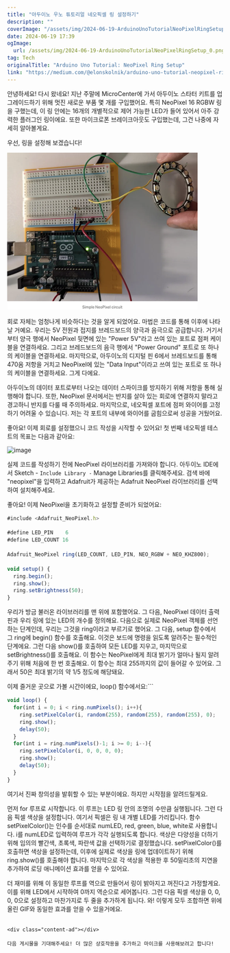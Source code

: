 ```yaml
---
title: "아두이노 우노 튜토리얼 네오픽셀 링 설정하기"
description: ""
coverImage: "/assets/img/2024-06-19-ArduinoUnoTutorialNeoPixelRingSetup_0.png"
date: 2024-06-19 17:39
ogImage: 
  url: /assets/img/2024-06-19-ArduinoUnoTutorialNeoPixelRingSetup_0.png
tag: Tech
originalTitle: "Arduino Uno Tutorial: NeoPixel Ring Setup"
link: "https://medium.com/@elonskolnik/arduino-uno-tutorial-neopixel-ring-setup-9fafc099c89a"
---
```



안녕하세요! 다시 왔네요! 지난 주말에 MicroCenter에 가서 아두이노 스타터 키트를 업그레이드하기 위해 멋진 새로운 부품 몇 개를 구입했어요. 특히 NeoPixel 16 RGBW 링을 구했는데, 이 링 안에는 16개의 개별적으로 제어 가능한 LED가 들어 있어서 아주 강력한 플러그인 링이에요. 또한 마이크로폰 브레이크아웃도 구입했는데, 그건 나중에 자세히 알아볼게요.

우선, 링을 설정해 보겠습니다!

![이미지](/assets/img/2024-06-19-ArduinoUnoTutorialNeoPixelRingSetup_0.png)

회로 자체는 엄청나게 비슷하다는 것을 알게 되었어요. 마법은 코드를 통해 이후에 나타날 거예요. 우리는 5V 전원과 접지를 브레드보드의 양극과 음극으로 공급합니다. 거기서부터 양극 행에서 NeoPixel 뒷면에 있는 "Power 5V"라고 쓰여 있는 포트로 점퍼 케이블을 연결하세요. 그리고 브레드보드의 음극 행에서 "Power Ground" 포트로 또 하나의 케이블을 연결하세요. 마지막으로, 아두이노의 디지털 핀 6에서 브레드보드를 통해 470옴 저항을 거치고 NeoPixel에 있는 "Data Input"이라고 쓰여 있는 포트로 또 하나의 케이블을 연결하세요. 그게 다에요.

<div class="content-ad"></div>

아두이노의 데이터 포트로부터 나오는 데이터 스파이크를 방지하기 위해 저항을 통해 실행해야 합니다. 또한, NeoPixel 문서에서는 반지를 살아 있는 회로에 연결하지 말라고 경고하니 반지를 다룰 때 주의하세요. 마지막으로, 네오픽셀 포트에 점퍼 와이어를 고정하기 어려울 수 있습니다. 저는 각 포트의 내부에 와이어를 굽힘으로써 성공을 거뒀어요.

좋아요! 이제 회로를 설정했으니 코드 작성을 시작할 수 있어요! 첫 번째 네오픽셀 테스트의 목표는 다음과 같아요:

![image](https://miro.medium.com/v2/resize:fit:558/1*EOa513-ID5ZFdT4ru8i44A.gif)

실제 코드를 작성하기 전에 NeoPixel 라이브러리를 가져와야 합니다. 아두이노 IDE에서 Sketch - ` Include Library - ` Manage Libraries를 클릭해주세요. 검색 바에 "neopixel"을 입력하고 Adafruit가 제공하는 Adafruit NeoPixel 라이브러리를 선택하여 설치해주세요.

<div class="content-ad"></div>

좋아요! 이제 NeoPixel을 초기화하고 설정할 준비가 되었어요:

```js
#include <Adafruit_NeoPixel.h>

#define LED_PIN    6
#define LED_COUNT 16

Adafruit_NeoPixel ring(LED_COUNT, LED_PIN, NEO_RGBW + NEO_KHZ800);

void setup() {
  ring.begin();           
  ring.show();            
  ring.setBrightness(50); 
}
```

우리가 방금 불러온 라이브러리를 맨 위에 포함했어요. 그 다음, NeoPixel 데이터 출력 핀과 우리 링에 있는 LED의 개수를 정의해요. 다음으로 실제로 NeoPixel 객체를 선언하는 단계인데, 우리는 그것을 ring이라고 부르기로 했어요. 그 다음, setup 함수에서 그 ring에 begin() 함수를 호출해요. 이것은 보드에 명령을 읽도록 알려주는 필수적인 단계에요. 그런 다음 show()를 호출하여 모든 LED를 지우고, 마지막으로 setBrightness()를 호출해요. 이 함수는 NeoPixel에게 최대 밝기가 얼마나 될지 알려주기 위해 처음에 한 번 호출해요. 이 함수는 최대 255까지의 값이 들어갈 수 있어요. 그래서 50은 최대 밝기의 약 1/5 정도에 해당돼요.

이제 즐거운 곳으로 가볼 시간이에요, loop() 함수에서요:```

<div class="content-ad"></div>

```js
void loop() {
  for(int i = 0; i < ring.numPixels(); i++){
    ring.setPixelColor(i, random(255), random(255), random(255), 0);
    ring.show();
    delay(50);
  }
  for(int i = ring.numPixels()-1; i >= 0; i--){
    ring.setPixelColor(i, 0, 0, 0, 0);
    ring.show();
    delay(50);
  }
}
```

여기서 진짜 창의성을 발휘할 수 있는 부분이에요. 하지만 시작점을 알려드릴게요.

먼저 for 루프로 시작합니다. 이 루프는 LED 링 안의 조명의 수만큼 실행됩니다. 그런 다음 픽셀 색상을 설정합니다. 여기서 픽셀은 링 내 개별 LED를 가리킵니다. 함수 setPixelColor()는 인수를 순서대로 numLED, red, green, blue, white로 사용합니다. i를 numLED로 입력하여 루프가 각각 실행되도록 합니다. 색상은 다양성을 더하기 위해 임의의 빨간색, 초록색, 파란색 값을 선택하기로 결정했습니다. setPixelColor()를 호출하면 색상을 설정하는데, 이후에 실제로 색상을 링에 업데이트하기 위해 ring.show()를 호출해야 합니다. 마지막으로 각 색상을 적용한 후 50밀리초의 지연을 추가하여 로딩 애니메이션 효과를 얻을 수 있어요.

더 재미를 위해 이 동일한 루프를 역으로 만들어서 링이 밝아지고 꺼진다고 가정할게요. 이를 위해 LED에서 시작하여 0까지 역순으로 세어봅니다. 그런 다음 픽셀 색상을 0, 0, 0, 0으로 설정하고 마찬가지로 두 줄을 추가하게 됩니다. 와! 이렇게 모두 조합하면 위에 올린 GIF와 동일한 효과를 얻을 수 있을거에요.
```

<div class="content-ad"></div>

다음 게시물을 기대해주세요! 더 많은 상호작용을 추가하고 마이크를 사용해보려고 합니다!
